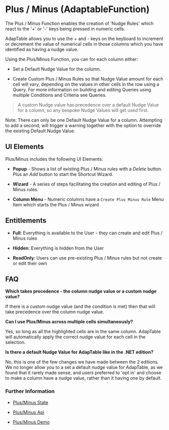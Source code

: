 # Plus / Minus (AdaptableFunction)

The Plus / Minus Function enables the creation of 'Nudge Rules' which react to the '+' or '-' keys being pressed in numeric cells.

AdapTable allows you to use the + and - keys on the keyboard to increment or decrement the value of numerical cells in those columns which you have identified as having a nudge value.

Using the Plus/Minus Function, you can for each column either:

- Set a Default Nudge Value for the column. 

- Create Custom Plus / Minus Rules so that Nudge Value amount for each cell will vary, depending on the values in other cells in the row using a Query. For more information on building and editing Queries using multiple Conditions and Criteria see Queries.

> A custom Nudge value has precedence over a default Nudge Value for a column, so any bespoke Nudge Values will get used first.

Note: There can only be one Default Nudge Value for a column. Attempting to add a second, will trigger a warning together with the option to override the existing Default Nudge Value.

## UI Elements

Plus/Minus includes the following UI Elements:

- **Popup** - Shows a list of existing Plus / Minus rules with a *Delete* button.  Plus an *Add* button to start the Shortcut Wizard.

- **Wizard** - A series of steps facilitating the creation and editing of Plus / Minus rules.

- **Column Menu** - Numeric columns have a `Create Plus Minus Rule` Menu Item which starts the Plus / Minus wizard

## Entitlements

- **Full**: Everything is available to the User - they can create and edit Plus / Minus rules

- **Hidden**: Everything is hidden from the User

- **ReadOnly**: Users can use pre-existing Plus / Minus rules but not create or edit their own

## FAQ

**Which takes precedence - the column nudge value or a custom nudge value?**

If there is a custom nudge value (and the condition is met) then that will take precedence over the column nudge value.

**Can I use Plus/Minus across multiple cells simultaneously?**

Yes, so long as all the highlighted cells are in the same column.  AdapTable will automatically apply the correct nudge value for each cell in the selection.

**Is there a default Nudge Value for AdapTable like in the .NET edition?**

No, this is one of the few changes we have made between the 2 editions. We no longer allow you to a set a default nudge value for AdapTable, as we found that it rarely made sense, and users preferred to 'opt in' and choose to make a column have a nudge value, rather than it having one by default.

### Further Information

- [Plus/Minus State](https://api.adaptabletools.com/interfaces/_src_predefinedconfig_plusminusstate_.plusminusstate.html)

- [Plus/Minus Api](https://api.adaptabletools.com/interfaces/_src_api_plusminusapi_.plusminusapi.html)

- [Plus/Minus Demo](https://demo.adaptabletools.com/edit/aggridplusminusdemo)